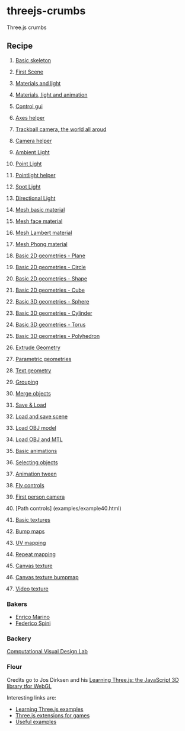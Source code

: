 threejs-crumbs
==============

Three.js crumbs



## Recipe

01. [Basic skeleton](example/example01.html)
02. [First Scene](examples/example02.html)
03. [Materials and light](examples/example03.html)
04. [Materials, light and animation](examples/example04.html)
05. [Control gui](examples/example05.html)
06. [Axes helper](examples/example06.html)
07. [Trackball camera, the world all aroud](examples/example07.html)
08. [Camera helper](examples/example08.html)
   
09. [Ambient Light](examples/example09.html)
10. [Point Light](examples/example10.html)
11. [Pointlight helper](examples/example11.html)
12. [Spot Light](examples/example12.html)
13. [Directional Light](examples/example13.html)
   
14. [Mesh basic material](examples/example14.html)
15. [Mesh face material](examples/example15.html)
16. [Mesh Lambert material](examples/example16.html)
17. [Mesh Phong material](examples/example17.html)
   
18. [Basic 2D geometries - Plane](examples/example18.html)
19. [Basic 2D geometries - Circle](examples/example19.html)
20. [Basic 2D geometries - Shape](examples/example20.html)
21. [Basic 2D geometries - Cube](examples/example21.html)
22. [Basic 3D geometries - Sphere](examples/example22.html)
23. [Basic 3D geometries - Cylinder](examples/example23.html)
24. [Basic 3D geometries - Torus](examples/example24.html)
25. [Basic 3D geometries - Polyhedron](examples/example25.html)
26. [Extrude Geometry](examples/example26.html)
27. [Parametric geometries](examples/example27.html)
28. [Text geometry](examples/example28.html)
   
29. [Grouping](examples/example29.html)
30. [Merge objects](examples/example30.html)
31. [Save & Load](examples/example31.html)
32. [Load and save scene](examples/example32.html)
33. [Load OBJ model](examples/example33.html)
34. [Load OBJ and MTL](examples/example34.html)
   
35. [Basic animations](examples/example35.html)
36. [Selecting objects](examples/example36.html)
37. [Animation tween](examples/example37.html)
38. [Fly controls](examples/example38.html)
39. [First person camera](examples/example39.html)
40. [Path controls] (examples/example40.html)
   
41. [Basic textures](examples/example41.html)
42. [Bump maps](examples/example42.html)
43. [UV mapping](examples/example43.html)
44. [Repeat mapping](examples/example44.html)
45. [Canvas texture](examples/example45.html)
46. [Canvas texture bumpmap](examples/example46.html)
47. [Video texture](examples/example47.html)

### Bakers

- [Enrico Marino](http://onirame.com)
- [Federico Spini](http://federicospini.com)

### Backery

[Computational Visual Design Lab](http://dia.uniroma3.it/~cvdlab)

### Flour

Credits go to Jos Dirksen and his [Learning Three.js: the JavaScript 3D library tfor WebGL](http://www.amazon.com/Learning-Three-js-JavaScript-Library-WebGL/dp/1782166289/ref=sr_1_1?s=books&ie=UTF8&qid=1399655185&sr=1-1)

Interesting links are:

* [Learning Three.js examples](http://www.smartjava.org/content/all-109-examples-my-book-threejs-threejs-version-r63)
* [Three.js extensions for games](http://www.threejsgames.com/extensions/)
* [Useful examples](http://stemkoski.github.io/Three.js/)
